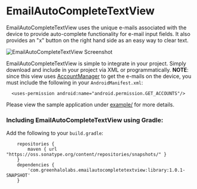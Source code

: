EmailAutoCompleteTextView
=========================

EmailAutoCompleteTextView uses the unique e-mails associated with the device to provide auto-complete functionality for e-mail input fields. It also provides an "x" button on the right hand side as an easy way to clear text. 

![EmailAutoCompleteTextView Screenshot][1]

EmailAutoCompleteTextView is simple to integrate in your project. Simply download and include in your project via XML or programmatically. **NOTE**: since this view uses [AccountManager][2] to get the e-mails on the device, you must include the following in your `AndroidManifest.xml`:

```
  <uses-permission android:name="android.permission.GET_ACCOUNTS"/>
```

Please view the sample application under [example/][3] for more details.


### Including EmailAutoCompleteTextView using Gradle:

Add the following to your `build.gradle`:

```
	repositories {
    	maven { url "https://oss.sonatype.org/content/repositories/snapshots/" }
	}
	dependencies {
		'com.greenhalolabs.emailautocompletetextview:library:1.0.1-SNAPSHOT'
	}
```

[1]: https://raw.github.com/greenhalolabs/EmailAutoCompleteTextView/master/images/emailautocompletetextview_screenshot.png
[2]: http://developer.android.com/reference/android/accounts/AccountManager.html
[3]: https://github.com/greenhalolabs/EmailAutoCompleteTextView/tree/master/example